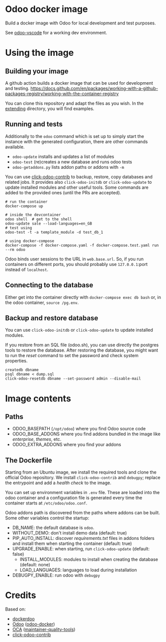 # Odoo docker image

Build a docker image with Odoo for local development and test purposes.

See [odoo-vscode](https://github.com/kmagusiak/odoo-vscode)
for a working dev environment.

# Using the image

## Building your image

A github action builds a docker image that can be used for development
and testing.
https://docs.github.com/en/packages/working-with-a-github-packages-registry/working-with-the-container-registry

You can clone this repository and adapt the files as you wish.
In the [extending](./extending/README.md) directory, you will find examples.

## Running and tests

Additionally to the `odoo` command which is set up to simply start the
instance with the generated configuration, there are other commands available.

- `odoo-update` installs and updates a list of modules
- `odoo-test` (re)creates a new database and runs odoo tests
- `odoo-getaddons.py` lists addon paths or addons with `-m`

You can use [click-odoo-contrib] to backup, restore, copy databases and
related jobs.
It provides also `click-odoo-initdb` or `click-odoo-update` to update
installed modules and other useful tools.
Some commands are added to the provided ones (until the PRs are accepted).

	# run the container
	docker-compose up

	# inside the devcontainer
	odoo shell  # get to the shell
	odoo-update sale --load-languages=en_GB
	# test using
	odoo-test -t -a template_module -d test_db_1

	# using docker-compose
	docker-compose -f docker-compose.yaml -f docker-compose.test.yaml run --rm odoo

Odoo binds user sessions to the URL in `web.base.url`.
So, if you run containers on different ports, you should probably use
`127.0.0.1`:port instead of `localhost`.

## Connecting to the database

Either get into the container directly with `docker-compose exec db bash`
or, in the odoo container, `source /pg.env`.

## Backup and restore database

You can use `click-odoo-initdb` or `click-odoo-update` to update
installed modules.

If you restore from an SQL file (odoo.sh), you can use directly
the postgres tools to restore the database.
After restoring the database, you might want to run the *reset* command
to set the password and check system properties.

	createdb dbname
	psql dbname < dump.sql
	click-odoo-resetdb dbname --set-password admin --disable-mail

# Image contents

## Paths

- ODOO_BASEPATH (`/opt/odoo`) where you find Odoo source code
- ODOO_BASE_ADDONS where you find addons bundled in the image
  like *enterprise*, *themes*, etc.
- ODOO_EXTRA_ADDONS where you find your addons

## The Dockerfile

Starting from an Ubuntu image, we install the required tools and clone
the official Odoo repository.
We install `click-odoo-contrib` and `debugpy`;
replace the entrypoint and add a *health check* to the image.

You can set up environment variables in `.env` file.
These are loaded into the odoo container and a configuration file is generated
every time the container starts at `/etc/odoo/odoo.conf`.

Odoo addons path is discovered from the paths where addons can be built.
Some other variables control the startup:
- DB_NAME: the default database is `odoo`.
- WITHOUT_DEMO: don't install demo data (default: true)
- PIP_AUTO_INSTALL: discover *requirements.txt* files in addons folders and
  install them when starting the container (default: true)
- UPGRADE_ENABLE: when starting, run `click-odoo-update` (default: false)
  - INSTALL_MODULES: modules to install when creating the database (default: none)
  - LOAD_LANGUAGES: languages to load during installation
- DEBUGPY_ENABLE: run odoo with `debugpy`

# Credits

Based on:

* [dockerdoo]
* [Odoo] ([odoo-docker])
* [OCA] ([maintainer-quality-tools](https://github.com/OCA/maintainer-quality-tools))
* [click-odoo-contrib]


[click-odoo-contrib]: https://github.com/acsone/click-odoo-contrib
[dockerdoo]: https://github.com/iterativo-git/dockerdoo
[OCA]: https://github.com/OCA
[Odoo]: https://github.com/odoo
[odoo-docker]: https://github.com/odoo/docker
